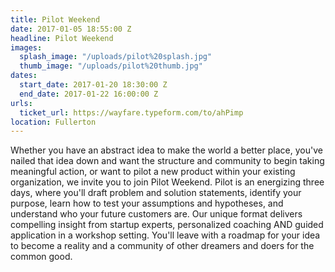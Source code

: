 ```yaml
---
title: Pilot Weekend
date: 2017-01-05 18:55:00 Z
headline: Pilot Weekend
images:
  splash_image: "/uploads/pilot%20splash.jpg"
  thumb_image: "/uploads/pilot%20thumb.jpg"
dates:
  start_date: 2017-01-20 18:30:00 Z
  end_date: 2017-01-22 16:00:00 Z
urls:
  ticket_url: https://wayfare.typeform.com/to/ahPimp
location: Fullerton
---
```


Whether you have an abstract idea to make the world a better place, you've nailed that idea down and want the structure and community to begin taking meaningful action, or want to pilot a new product within your existing organization, we invite you to join Pilot Weekend. Pilot is an energizing three days, where you'll draft problem and solution statements, identify your purpose, learn how to test your assumptions and hypotheses, and understand who your future customers are. Our unique format delivers compelling insight from startup experts, personalized coaching AND guided application in a workshop setting. You'll leave with a roadmap for your idea to become a reality and a community of other dreamers and doers for the common good.